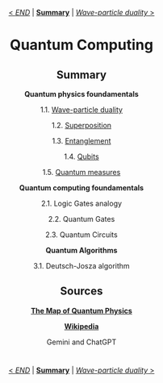 <div align="center">

[< *END*](0.0.intro.md) | [**Summary**](0.0.intro.md#summary) | [*Wave-particle duality* >](1.1.wave-particle_duality.md)

#
# Quantum Computing

## Summary

**Quantum physics foundamentals**

1.1. [Wave-particle duality](1.1.wave-particle_duality.md)

1.2. [Superposition](1.2.superposition.md)

1.3. [Entanglement](1.3.entanglement.md)

1.4. [Qubits](1.4.qubits.md)

1.5. [Quantum measures](1.5.quantum_measures.md)

**Quantum computing foundamentals**

2.1. Logic Gates analogy

2.2. Quantum Gates

2.3. Quantum Circuits

**Quantum Algorithms**

3.1. Deutsch-Josza algorithm

## Sources

[**The Map of Quantum Physics**](https://www.youtube.com/watch?v=gAFAj3pzvAA)

[**Wikipedia**](https://en.wikipedia.org/wiki/Quantum_computing)

Gemini and ChatGPT

#
[< *END*](0.0.intro.md) | [**Summary**](0.0.intro.md#summary) | [*Wave-particle duality* >](1.1.wave-particle_duality.md)

</div>
